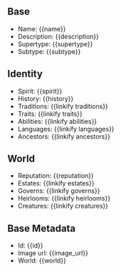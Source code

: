 ## Base
- <span class="text-field" data-tooltip="Text">Name</span>: {{name}}
- <span class="text-field" data-tooltip="Text">Description</span>: {{description}}
- <span class="text-field" data-tooltip="Text">Supertype</span>: {{supertype}}
- <span class="text-field" data-tooltip="Text">Subtype</span>: {{subtype}}

## Identity
- <span class="string" data-tooltip="Text">Spirit</span>: {{spirit}}
- <span class="string" data-tooltip="Text">History</span>: {{history}}
- <span class="multi-link-field" data-tooltip="Multi Construct">Traditions</span>: {{linkify traditions}}
- <span class="multi-link-field" data-tooltip="Multi Trait">Traits</span>: {{linkify traits}}
- <span class="multi-link-field" data-tooltip="Multi Ability">Abilities</span>: {{linkify abilities}}
- <span class="multi-link-field" data-tooltip="Multi Language">Languages</span>: {{linkify languages}}
- <span class="multi-link-field" data-tooltip="Multi Character">Ancestors</span>: {{linkify ancestors}}

## World
- <span class="string" data-tooltip="Text">Reputation</span>: {{reputation}}
- <span class="multi-link-field" data-tooltip="Multi Location">Estates</span>: {{linkify estates}}
- <span class="multi-link-field" data-tooltip="Multi Institution">Governs</span>: {{linkify governs}}
- <span class="multi-link-field" data-tooltip="Multi Object">Heirlooms</span>: {{linkify heirlooms}}
- <span class="multi-link-field" data-tooltip="Multi Creature">Creatures</span>: {{linkify creatures}}

## Base Metadata
- <span class="text-field" data-tooltip="Text">Id</span>: {{id}}
- <span class="text-field" data-tooltip="Text">Image url</span>: {{image_url}}
- <span class="text-field" data-tooltip="Text">World</span>: {{world}}

